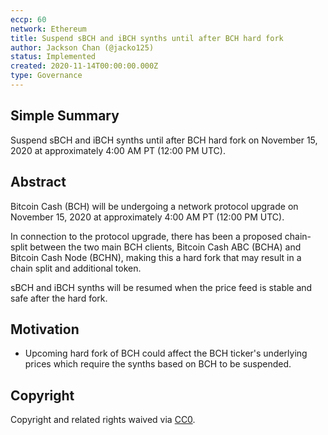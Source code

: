 ```yaml
---
eccp: 60
network: Ethereum
title: Suspend sBCH and iBCH synths until after BCH hard fork
author: Jackson Chan (@jacko125)
status: Implemented
created: 2020-11-14T00:00:00.000Z
type: Governance
---
```


## Simple Summary

Suspend sBCH and iBCH synths until after BCH hard fork on November 15, 2020 at approximately 4:00 AM PT (12:00 PM UTC).

## Abstract

<!--A short (~200 word) description of the variable change proposed.-->

Bitcoin Cash (BCH) will be undergoing a network protocol upgrade on November 15, 2020 at approximately 4:00 AM PT (12:00 PM UTC).

In connection to the protocol upgrade, there has been a proposed chain-split between the two main BCH clients, Bitcoin Cash ABC (BCHA) and Bitcoin Cash Node (BCHN), making this a hard fork that may result in a chain split and additional token.

sBCH and iBCH synths will be resumed when the price feed is stable and safe after the hard fork.

## Motivation

- Upcoming hard fork of BCH could affect the BCH ticker's underlying prices which require the synths based on BCH to be suspended.

## Copyright

Copyright and related rights waived via [CC0](https://creativecommons.org/publicdomain/zero/1.0/).

